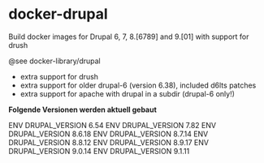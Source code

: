# docker-drupal
Build docker images for Drupal 6, 7, 8.[6789] and 9.[01] with support for drush

@see docker-library/drupal

* extra support for drush
* extra support for older drupal-6 (version 6.38), included d6lts patches
* extra support for apache with drupal in a subdir (drupal-6 only!)

**Folgende Versionen werden aktuell gebaut**

ENV DRUPAL_VERSION 6.54
ENV DRUPAL_VERSION 7.82
ENV DRUPAL_VERSION 8.6.18
ENV DRUPAL_VERSION 8.7.14
ENV DRUPAL_VERSION 8.8.12
ENV DRUPAL_VERSION 8.9.17
ENV DRUPAL_VERSION 9.0.14
ENV DRUPAL_VERSION 9.1.11
